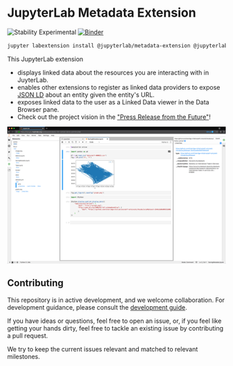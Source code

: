 # JupyterLab Metadata Extension

![Stability Experimental][badge-stability]
[![Binder][badge-binder]][binder]

```bash
jupyter labextension install @jupyterlab/metadata-extension @jupyterlab/dataregistry-extension
```

This JupyterLab extension

* displays linked data about the resources you are interacting with in JuyterLab.
* enables other extensions to register as linked data providers to expose [JSON LD][json-ld] about an entity given the entity's URL.
* exposes linked data to the user as a Linked Data viewer in the Data Browser pane.
* Check out the project vision in the ["Press Release from the Future"](./press_release.md)!

![](./docs/img/screenshot.png)

## Contributing

This repository is in active development, and we welcome collaboration. For development guidance, please consult the [development guide](./docs/development.md).

If you have ideas or questions, feel free to open an issue, or, if you feel like getting your hands dirty, feel free to tackle an existing issue by contributing a pull request.

We try to keep the current issues relevant and matched to relevant milestones.

<!-- links -->

[badge-stability]: https://img.shields.io/badge/stability-experimental-red.svg

[badge-binder]: https://mybinder.org/badge_logo.svg

[binder]: https://mybinder.org/v2/gh/jupyterlab/jupyterlab-metadata-service/master?urlpath=lab

[json-ld]: https://json-ld.org/

<!-- /.links -->